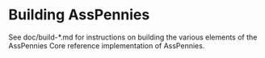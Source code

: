 Building AssPennies
================

See doc/build-*.md for instructions on building the various
elements of the AssPennies Core reference implementation of AssPennies.
